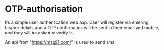 # OTP-authorisation
Its a simple user authentication web app. User will register via entering his/her details and a OTP confirmation will be sent to their email and mobile, and they will be asked to verify it.

An api from "https://msg91.com/" is used to send sms.
